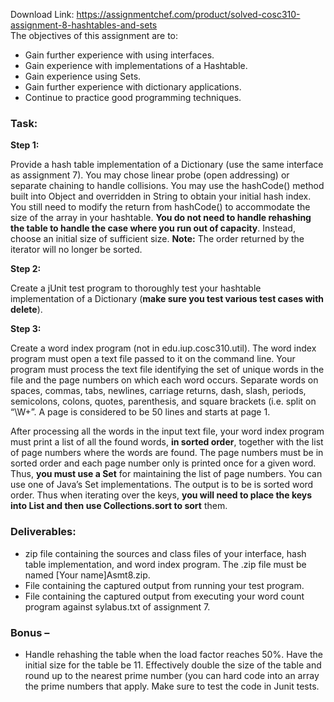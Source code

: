 Download Link: https://assignmentchef.com/product/solved-cosc310-assignment-8-hashtables-and-sets
<br>
The objectives of this assignment are to:

<ul>

 <li>Gain further experience with using interfaces.</li>

 <li>Gain experience with implementations of a Hashtable.</li>

 <li>Gain experience using Sets.</li>

 <li>Gain further experience with dictionary applications.</li>

 <li>Continue to practice good programming techniques.</li>

</ul>

<h3>Task:</h3>

<strong>Step 1:</strong>

Provide a hash table implementation of a Dictionary (use the same interface as assignment 7).  You may chose linear probe (open addressing) or separate chaining to handle collisions.  You may use the hashCode() method built into Object and overridden in String to obtain your initial hash index.  You still need to modify the return from hashCode() to accommodate the size of the array in your hashtable.  <strong>You do not need to handle rehashing the table to handle the case where you run out of capacity</strong>.  Instead, choose an initial size of sufficient size.  <strong>Note:</strong> The order returned by the iterator will no longer be sorted.

<strong>Step 2:</strong>

Create a jUnit test program to thoroughly test your hashtable implementation of a Dictionary (<strong>make sure you test various test cases with delete</strong>).

<strong>Step 3: </strong>

Create a word index program (not in edu.iup.cosc310.util).  The word index program must open a text file passed to it on the command line.  Your program must process the text file identifying the set of unique words in the file and the page numbers on which each word occurs.  Separate words on spaces, commas, tabs, newlines, carriage returns, dash, slash, periods, semicolons, colons, quotes, parenthesis, and square brackets (i.e. split on “\W+”. A page is considered to be 50 lines and starts at page 1.

After processing all the words in the input text file, your word index program must print a list of all the found words, <strong>in sorted order</strong>, together with the list of page numbers where the words are found.  The page numbers must be in sorted order and each page number only is printed once for a given word.  Thus, <strong>you must use a Set</strong> for maintaining the list of page numbers.  You can use one of Java’s Set implementations.   The output is to be is sorted word order.  Thus when iterating over the keys, <strong>you will need to place the keys into List and then use Collections.sort to sort</strong> them.

<h3>Deliverables:</h3>

<ul>

 <li>zip file containing the sources and class files of your interface, hash table implementation, and word index program. The .zip file must be named [Your name]Asmt8.zip.</li>

 <li>File containing the captured output from running your test program.</li>

 <li>File containing the captured output from executing your word count program against sylabus.txt of assignment 7.</li>

</ul>




<h3>Bonus –</h3>

<ul>

 <li>Handle rehashing the table when the load factor reaches 50%. Have the initial size for the table be 11. Effectively double the size of the table and round up to the nearest prime number (you can hard code into an array the prime numbers that apply.  Make sure to test the code in Junit tests.</li>

</ul>


